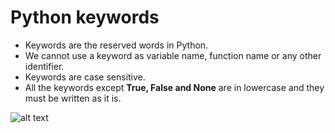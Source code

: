# Python keywords

 - Keywords are the reserved words in Python.
 - We cannot use a keyword as variable name, function name or any other identifier.
 - Keywords are case sensitive.
 - All the keywords except **True, False and None** are in lowercase and they must be written as it is.
 
 ![alt text]( )
